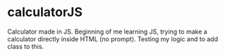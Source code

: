 # calculatorJS
Calculator made in JS.  Beginning of me learning JS, trying to make a calculator directly inside HTML (no prompt). Testing my logic and to add class to this.
